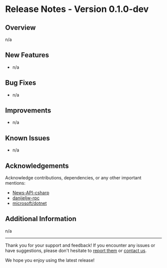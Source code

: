 # Release Notes - Version 0.1.0-dev

## Overview
n/a

## New Features

- n/a

## Bug Fixes

- n/a

## Improvements

- n/a

## Known Issues

- n/a

## Acknowledgements
Acknowledge contributions, dependencies, or any other important mentions:

- [News-API-csharp](https://github.com/News-API-gh/News-API-csharp)
- [danijeljw-rpc](https://github.com/danijeljw-rpc)
- [microsoft/dotnet](https://github.com/microsoft/dotnet)

## Additional Information
n/a

---

Thank you for your support and feedback! If you encounter any issues or have suggestions, please don't hesitate to [report them](https://github.com/repasscloud/SugarNews-API-csharp-client/issues/new) or [contact us](mailto:hello@repasscloud.com).

We hope you enjoy using the latest release!
